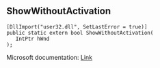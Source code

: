 ## ShowWithoutActivation

```
[DllImport("user32.dll", SetLastError = true)]
public static extern bool ShowWithoutActivation(
   IntPtr hWnd
);
```

Microsoft documentation: [Link](https://docs.microsoft.com/en-us/windows/win32/api/winuser/nf-winuser-showwindow)
